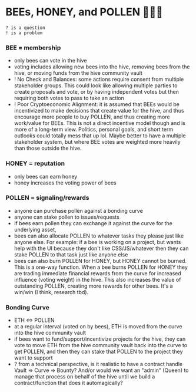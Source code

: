 # BEEs, HONEY, and POLLEN 🐝🍯🌺

    ? is a question
    ! is a problem

### BEE = membership
- only bees can vote in the hive
- voting includes allowing new bees into the hive, removing bees from the hive, or moving funds from the hive community vault
- ! No Check and Balances: some actions require consent from multiple stakeholder groups. This could look like allowing multiple parties to create proposals and vote, or by having independent votes but then requiring both votes to pass to take an action
- ! Poor Cryptoeconomic Alignment: it is assumed that BEEs would be incentivized to make decisions that create value for the hive, and thus encourage more people to buy POLLEN, and thus creating more work/value for BEEs. This is not a direct incentive model though and is more of a long-term view. Politics, personal goals, and short term outlooks could totally mess that up lol. Maybe better to have a multiple stakeholder system, but where BEE votes are weighted more heavily than those outside the hive.

### HONEY = reputation
- only bees can earn honey
- honey increases the voting power of bees

### POLLEN = signaling/rewards
- anyone can purchase pollen against a bonding curve
- anyone can stake pollen to issues/requests
- if bees earn pollen they can exchange it against the curve for the underlying asset, 
- bees can also allocate POLLEN to whatever tasks they please just like anyone else. For example: if a bee is working on a project, but wants help with the UI because they don't like CSS/JS/whatever then they can stake POLLEN to that task just like anyone else
- bees can also burn POLLEN for HONEY, but HONEY cannot be burned. This is a one-way function. When a bee burns POLLEN for HONEY they are trading immediate financial rewards from the curve for increased influence (voting weight) in the hive. This also increases the value of outstanding POLLEN, creating more rewards for other bees. It's a win/win (I think, research tbd).   

### Bonding Curve
- ETH <=> POLLEN
- at a regular interval (voted on by bees), ETH is moved from the curve into the hive community vault
- if bees want to fund/support/incentivize projects for the hive, they can vote to move ETH from the hive community vault back into the curve to get POLLEN, and then they can stake that POLLEN to the project they want to support
- ? from a technical perspective, is it realistic to have a contract handle Vault => Curve => Bounty? And/or would we want an "admin" (Queen) to manage that process on behalf of the hive until we build a contract/function that does it automagically? 
